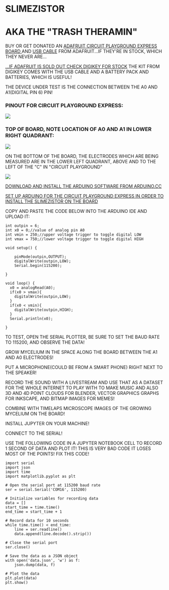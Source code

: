 # SLIMEZISTOR

# AKA THE "TRASH THERAMIN"

BUY OR GET DONATED AN [ADAFRUIT  CIRCUIT PLAYGROUND EXPRESS BOARD ](https://www.adafruit.com/product/3333) AND [USB CABLE](https://www.adafruit.com/product/592) FROM ADAFRUIT...IF THEY'RE IN STOCK, WHICH THEY NEVER ARE...

[...IF ADAFRUIT IS SOLD OUT CHECK DIGIKEY FOR STOCK](https://www.digikey.com/en/products/detail/adafruit-industries-llc/3517/7310915)  THE KIT FROM DIGIKEY COMES WITH THE USB CABLE AND A BATTERY PACK AND BATTERIES, WHICH IS USEFUL!  


THE DEVICE UNDER TEST IS THE CONNECTION BETWEEN THE A0 AND A1(DIGITAL PIN 6) PIN!

### PINOUT FOR CIRCUIT PLAYGROUND EXPRESS:

![](https://cdn-learn.adafruit.com/assets/assets/000/047/156/large1024/circuit_playground_Adafruit_Circuit_Playground_Express_Pinout.png?1507829017)

### TOP OF BOARD, NOTE LOCATION OF A0 AND A1 IN LOWER RIGHT QUADRANT:

![](https://cdn-shop.adafruit.com/970x728/3333-03.jpg)

ON THE BOTTOM OF THE BOARD, THE ELECTRODES WHICH ARE BEING MEASURED ARE IN THE LOWER LEFT QUADRANT, ABOVE AND TO THE LEFT OF THE "C" IN "CIRCUIT PLAYGROUND"

![](https://cdn-shop.adafruit.com/970x728/3333-06.jpg)

[DOWNLOAD AND INSTALL THE ARDUINO SOFTWARE FROM ARDUINO.CC](https://wiki-content.arduino.cc/en/software)

[SET UP ARDUINO FOR THE CIRCUIT PLAYGROUND EXPRESS IN ORDER TO INSTALL THE SLIMEZISTOR ON THE BOARD](https://learn.adafruit.com/adafruit-circuit-playground-express/set-up-arduino-ide)

COPY AND PASTE THE CODE BELOW INTO THE ARDUINO IDE AND UPLOAD IT:

```
int outpin = 6;
int x0 = 0;//value of analog pin A0
int vmin = 250;//upper voltage trigger to toggle digital LOW
int vmax = 750;//lower voltage trigger to toggle digital HIGH

void setup() {

    pinMode(outpin,OUTPUT);
    digitalWrite(outpin,LOW);
    Serial.begin(115200);

}

void loop() {
  x0 = analogRead(A0);
  if(x0 > vmax){
    digitalWrite(outpin,LOW);  
  }
  if(x0 < vmin){
    digitalWrite(outpin,HIGH);
  }
  Serial.println(x0);

}
```

TO TEST, OPEN THE SERIAL PLOTTER, BE SURE TO SET THE BAUD RATE TO 115200, AND OBSERVE THE DATA!

GROW MYCELIUM IN THE SPACE ALONG THE BOARD BETWEEN THE A1 AND A0 ELECTRODES!  

PUT A MICROPHONE(COULD BE FROM A SMART PHONE) RIGHT NEXT TO THE SPEAKER!

RECORD THE SOUND WITH A LIVESTREAM AND USE THAT AS A DATASET FOR THE WHOLE INTERNET TO PLAY WITH TO MAKE MUSIC AND ALSO 3D AND 4D POINT CLOUDS FOR BLENDER, VECTOR GRAPHICS GRAPHS FOR INKSCAPE, AND  BITMAP IMAGES FOR MEMES!

COMBINE WITH TIMELAPS MICROSCOPE IMAGES OF THE GROWING MYCELIUM ON THE BOARD!

INSTALL JUPYTER ON YOUR MACHINE!

CONNECT TO THE SERIAL!

USE THE FOLLOWING CODE IN A JUPYTER NOTEBOOK CELL TO RECORD 1 SECOND OF DATA AND PLOT IT!  THIS IS VERY BAD CODE IT LOSES MOST OF THE POINTS! FIX THIS CODE!


```
import serial
import json
import time
import matplotlib.pyplot as plt

# Open the serial port at 115200 baud rate
ser = serial.Serial('COM16', 115200)

# Initialize variables for recording data
data = []
start_time = time.time()
end_time = start_time + 1

# Record data for 10 seconds
while time.time() < end_time:
    line = ser.readline()
    data.append(line.decode().strip())

# Close the serial port
ser.close()

# Save the data as a JSON object
with open('data.json', 'w') as f:
    json.dump(data, f)

# Plot the data
plt.plot(data)
plt.show()
```



